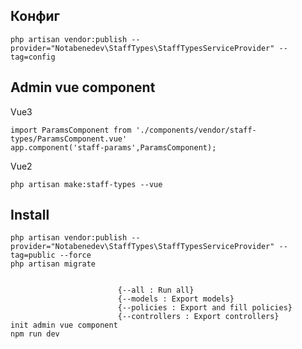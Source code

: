 ## Конфиг

    php artisan vendor:publish --provider="Notabenedev\StaffTypes\StaffTypesServiceProvider" --tag=config

## Admin vue component
Vue3

    import ParamsComponent from './components/vendor/staff-types/ParamsComponent.vue'
    app.component('staff-params',ParamsComponent);

Vue2
    
    php artisan make:staff-types --vue

## Install

    php artisan vendor:publish --provider="Notabenedev\StaffTypes\StaffTypesServiceProvider" --tag=public --force
    php artisan migrate
   
    
                            {--all : Run all}
                            {--models : Export models}
                            {--policies : Export and fill policies}
                            {--controllers : Export controllers}
    init admin vue component
    npm run dev

